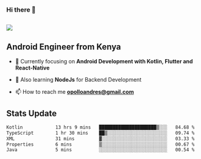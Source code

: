 ### Hi there 👋
<h2 align="left"><img src="https://readme-typing-svg.herokuapp.com?color='blue'&lines=I'm+Andrew+Opollo😊;Welcome+to+my+Github😜"> </h2>

## Android Engineer from Kenya


- 🌱 Currently focusing on **Android Development with Kotlin, Flutter and React-Native**

- 🔭 Also learning **NodeJs** for Backend Development

- 📫 How to reach me **opolloandres@gmail.com**


## Stats Update
<!--START_SECTION:waka-->

```txt
Kotlin            13 hrs 9 mins   █████████████████████▒░░░   84.68 %
TypeScript        1 hr 30 mins    ██▒░░░░░░░░░░░░░░░░░░░░░░   09.74 %
XML               31 mins         ▓░░░░░░░░░░░░░░░░░░░░░░░░   03.33 %
Properties        6 mins          ▒░░░░░░░░░░░░░░░░░░░░░░░░   00.67 %
Java              5 mins          ░░░░░░░░░░░░░░░░░░░░░░░░░   00.54 %
```

<!--END_SECTION:waka-->


